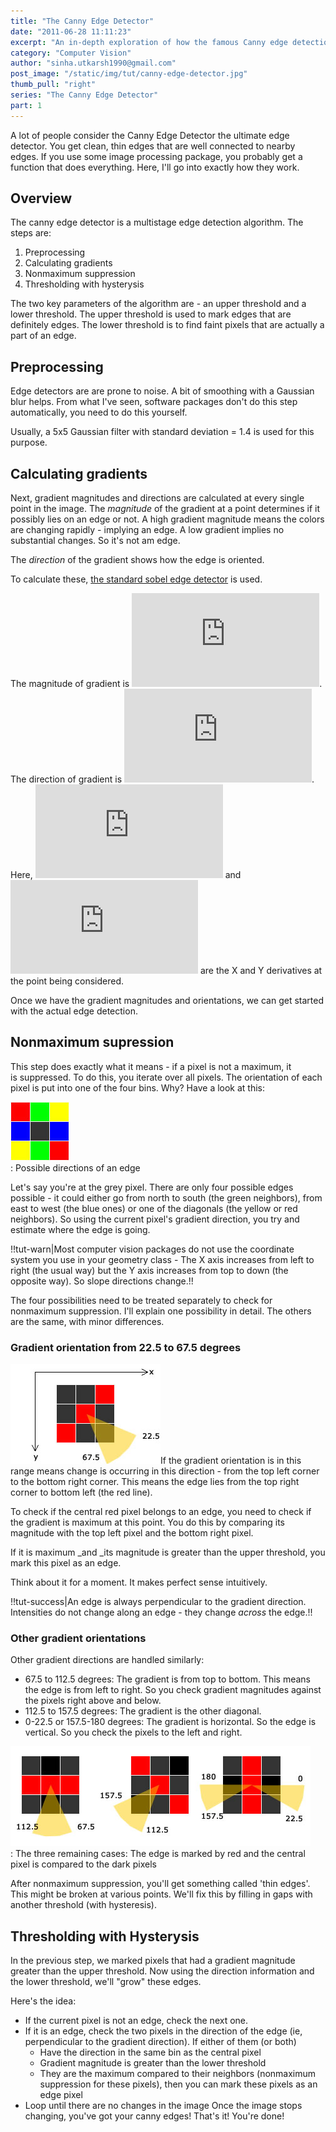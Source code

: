 ```yaml
---
title: "The Canny Edge Detector"
date: "2011-06-28 11:11:23"
excerpt: "An in-depth exploration of how the famous Canny edge detection system works. We'll implement our own after going through the theory."
category: "Computer Vision"
author: "sinha.utkarsh1990@gmail.com"
post_image: "/static/img/tut/canny-edge-detector.jpg"
thumb_pull: "right"
series: "The Canny Edge Detector"
part: 1
---
```

A lot of people consider the Canny Edge Detector the ultimate edge detector. You get clean, thin edges that are well connected to nearby edges. If you use some image processing package, you probably get a function that does everything. Here, I'll go into exactly how they work. 

## Overview

The canny edge detector is a multistage edge detection algorithm. The steps are: 

  1. Preprocessing
  2. Calculating gradients
  3. Nonmaximum suppression
  4. Thresholding with hysterysis

The two key parameters of the algorithm are - an upper threshold and a lower threshold. The upper threshold is used to mark edges that are definitely edges. The lower threshold is to find faint pixels that are actually a part of an edge. 

## Preprocessing

Edge detectors are are prone to noise. A bit of smoothing with a Gaussian blur helps. From what I've seen, software packages don't do this step automatically, you need to do this yourself.

Usually, a 5x5 Gaussian filter with standard deviation = 1.4 is used for this purpose. 

## Calculating gradients

Next, gradient magnitudes and directions are calculated at every single point in the image. The _magnitude_ of the gradient at a point determines if it possibly lies on an edge or not. A high gradient magnitude means the colors are changing rapidly - implying an edge. A low gradient implies no substantial changes. So it's not am edge.

The _direction_ of the gradient shows how the edge is oriented.

To calculate these, [the standard sobel edge detector](/tutorials/sobel-laplacian-edge-detectors/) is used.

The magnitude of gradient is ![](http://s0.wp.com/latex.php?latex=m%20%3D%20%5Csqrt%7BG_x%5E2%20%2B%20G_y%5E2%7D&bg=ffffff&fg=000&s=0). The direction of gradient is ![](http://s0.wp.com/latex.php?latex=%5Ctheta%20%3D%20arctan%28%5Cfrac%7BG_y%7D%7BG_x%7D%29&bg=ffffff&fg=000&s=0). Here, ![](http://s0.wp.com/latex.php?latex=G_x&bg=ffffff&fg=000&s=0) and ![](http://s0.wp.com/latex.php?latex=G_y&bg=ffffff&fg=000&s=0) are the X and Y derivatives at the point being considered.

Once we have the gradient magnitudes and orientations, we can get started with the actual edge detection.

## Nonmaximum supression

This step does exactly what it means - if a pixel is not a maximum, it is suppressed. To do this, you iterate over all pixels. The orientation of each pixel is put into one of the four bins. Why? Have a look at this:

  
  
![The neighbors while computing canny edges](/static/img/tut/possible-neighbors.jpg)  
: Possible directions of an edge  
  

Let's say you're at the grey pixel. There are only four possible edges possible - it could either go from north to south (the green neighbors), from east to west (the blue ones) or one of the diagonals (the yellow or red neighbors). So using the current pixel's gradient direction, you try and estimate where the edge is going. 

!!tut-warn|Most computer vision packages do not use the coordinate system you use in your geometry class - The X axis increases from left to right (the usual way) but the Y axis increases from top to down (the opposite way). So slope directions change.!!

The four possibilities need to be treated separately to check for nonmaximum suppression. I'll explain one possibility in detail. The others are the same, with minor differences. 

### Gradient orientation from 22.5 to 67.5 degrees

![The edge is the gradient direction is from 22.5 to 67.5 degrees](/static/img/tut/edge-direction-451.jpg)If the gradient orientation is in this range means change is occurring in this direction - from the top left corner to the bottom right corner. This means the edge lies from the top right corner to bottom left (the red line).

To check if the central red pixel belongs to an edge, you need to check if the gradient is maximum at this point. You do this by comparing its magnitude with the top left pixel and the bottom right pixel. 

If it is maximum _and _its magnitude is greater than the upper threshold, you mark this pixel as an edge.

Think about it for a moment. It makes perfect sense intuitively.

!!tut-success|An edge is always perpendicular to the gradient direction. Intensities do not change along an edge - they change _across_ the edge.!!

### Other gradient orientations

Other gradient directions are handled similarly: 

  * 67.5 to 112.5 degrees: The gradient is from top to bottom. This means the edge is from left to right. So you check gradient magnitudes against the pixels right above and below.
  * 112.5 to 157.5 degrees: The gradient is the other diagonal.
  * 0-22.5 or 157.5-180 degrees: The gradient is horizontal. So the edge is vertical. So you check the pixels to the left and right.

  
  
![](/static/img/tut/edge-direction-all.jpg)  
: The three remaining cases: The edge is marked by red and the central pixel is compared to the dark pixels  
  

After nonmaximum suppression, you'll get something called 'thin edges'. This might be broken at various points. We'll fix this by filling in gaps with another threshold (with hysteresis). 

## Thresholding with Hysterysis

In the previous step, we marked pixels that had a gradient magnitude greater than the upper threshold. Now using the direction information and the lower threshold, we'll "grow" these edges.

Here's the idea: 

  * If the current pixel is not an edge, check the next one.
  * If it is an edge, check the two pixels in the direction of the edge (ie, perpendicular to the gradient direction). If either of them (or both) 
    * Have the direction in the same bin as the central pixel
    * Gradient magnitude is greater than the lower threshold
    * They are the maximum compared to their neighbors (nonmaximum suppression for these pixels), then you can mark these pixels as an edge pixel
  * Loop until there are no changes in the image
Once the image stops changing, you've got your canny edges! That's it! You're done!
